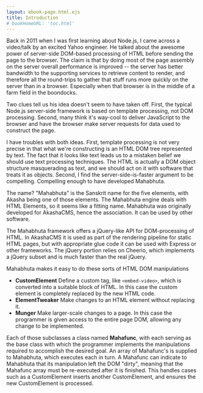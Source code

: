 ```yaml
---
layout: ebook-page.html.ejs
title: Introduction
# bookHomeURL: 'toc.html'
---
```


Back in 2011 when I was first learning about Node.js, I came across a video/talk by an excited Yahoo engineer.  He talked about the awesome power of server-side DOM-based processing of HTML before sending the page to the browser.  The claim is that by doing most of the page assembly on the server overall performance is improved -- the server has better bandwidth to the supporting services to retrieve content to render, and therefore all the round-trips to gather that stuff runs more quickly on the server than in a browser.  Especially when that browser is in the middle of a farm field in the boondocks.

Two clues tell us his idea doesn't seem to have taken off.  First, the typical Node.js server-side framework is based on template processing, not DOM processing.  Second, many think it's way-cool to deliver JavaScript to the browser and have the browser make server requests for data used to construct the page.

I have troubles with both ideas.  First, template processing is not very precise in that what we're constructing is an HTML DOM tree represented by text.  The fact that it looks like text leads us to a mistaken belief we should use text processing techniques.  The HTML is actually a DOM object structure masquerading as text, and we should act on it with software that treats it as objects.  Second, I find the server-side-is-faster argument to be compelling.  Compelling enough to have developed Mahabhuta.

The name? "Mahabhuta" is the Sanskrit name for the five elements, with Akasha being one of those elements. The Mahabhuta engine deals with HTML Elements, so it seems like a fitting name.  Mahabhuta was originally developed for AkashaCMS, hence the association.  It can be used by other software.

The Mahabhuta framework offers a jQuery-like API for DOM-processing of HTML.  In AkashaCMS it is used as part of the rendering pipeline for static HTML pages, but with appropriate glue code it can be used with Express or other frameworks.  The jQuery portion relies on Cheerio, which implements a jQuery subset and is much faster than the real jQuery.

Mahabhuta makes it easy to do these sorts of HTML DOM manipulations

* **CustomElement** Define a custom tag, like `<embed-video>`, which is converted into a suitable block of HTML.  In this case the custom element is completely replaced by the new HTML code.
* **ElementTweaker** Make changes to an HTML element without replacing it.
* **Munger** Make larger-scale changes to a page.  In this case the programmer is given access to the entire page DOM, allowing any change to be implemented.

Each of those subclasses a class named **Mahafunc**, with each serving as the base class with which the programmer implements the manipulations required to accomplish the desired goal.  An array of Mahafunc's is supplied to Mahabhuta, which executes each in turn.  A Mahafunc can indicate to Mahabhuta that its manipulation left the DOM "dirty", meaning that the Mahafunc array must be re-executed after it is finished.  This handles cases such as a CustomElement inserts another CustomElement, and ensures the new CustomElement is processed.
